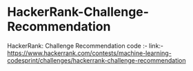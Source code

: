 # HackerRank-Challenge-Recommendation
HackerRank: Challenge Recommendation code :- link:- https://www.hackerrank.com/contests/machine-learning-codesprint/challenges/hackerrank-challenge-recommendation
